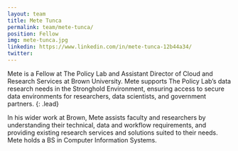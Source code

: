 ```yaml
---
layout: team
title: Mete Tunca
permalink: team/mete-tunca/
position: Fellow
img: mete-tunca.jpg
linkedin: https://www.linkedin.com/in/mete-tunca-12b44a34/
twitter:
---
```


Mete is a Fellow at The Policy Lab and Assistant Director of Cloud and Research Services at Brown University. Mete supports The Policy Lab’s data research needs in the Stronghold Environment, ensuring access to secure data environments for researchers, data scientists, and government partners.
{: .lead}

In his wider work at Brown, Mete assists faculty and researchers by understanding their technical, data and workflow requirements, and providing existing research services and solutions suited to their needs. Mete holds a BS in Computer Information Systems.
